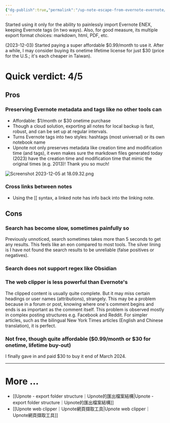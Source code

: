 ```yaml
---
{"dg-publish":true,"permalink":"/up-note-escape-from-evernote-evernote/","noteIcon":"2"}
---
```


Started using it only for the ability to painlessly import Evernote ENEX, keeping Evernote tags (in two ways). Also, for good measure, its multiple export format choices: markdown, html, PDF, etc.

(2023-12-03) Started paying a super affordable $0.99/month to use it. After a while, I may consider buying its onetime lifetime license for just $30 (price for the U.S.; it's each cheaper in Taiwan). 
# Quick verdict: 4/5

## Pros
### Preserving Evernote metadata and tags like no other tools can

- Affordable: $1/month or $30 onetime purchase
- Though a cloud solution, exporting all notes for local backup is fast, robust, and can be set up at regular intervals.
- Turns Evernote tags into two styles: hashtags (most universal) or its own notebook name
- Upnote not only preserves metadata like creation time and modification time (and tags), it even makes sure the markdown files generated today (2023) have the creation time and modification time that mimic the original times (e.g. 2013)! Thank you so much!

![Screenshot 2023-12-05 at 18.09.32.png](/img/user/_attachments/_OB/Screenshot%202023-12-05%20at%2018.09.32.png)

### Cross links between notes

- Using the \[\[ syntax, a linked note has info back into the linking note.
## Cons

### Search has become slow, sometimes painfully so

Previously unnoticed, search sometimes takes more than 5 seconds to get any results. This feels like an eon compared to most tools. The silver lining is I have not found the search results to be unreliable (false positives or negatives).

### Search does not support regex like Obsidian

### The web clipper is less powerful than Evernote's

The clipped content is usually quite complete. But it may miss certain headings or user names (attributions), strangely. This may be a problem because in a forum or post, knowing where one's comment begins and ends is as important as the comment itself. This problem is observed mostly in complex posting structures e.g. Facebook and Reddit. For simpler articles, such as the bilingual New York Times articles (English and Chinese translation), it is perfect.

### Not free, though quite affordable ($0.99/month or $30 for onetime, lifetime buy-out)

I finally gave in and paid $30 to buy it end of March 2024.

---
# More ...

- [[Upnote - export folder structure｜Upnote的匯出檔案結構\|Upnote - export folder structure｜Upnote的匯出檔案結構]]
- [[Upnote web clipper｜Upnote網頁擷取工具\|Upnote web clipper｜Upnote網頁擷取工具]]
